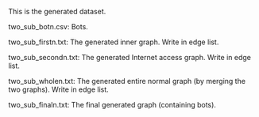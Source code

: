 This is the generated dataset.

two_sub_botn.csv: Bots.

two_sub_firstn.txt: The generated inner graph. Write in edge list.

two_sub_secondn.txt: The generated Internet access graph. Write in edge list.

two_sub_wholen.txt: The generated entire normal graph (by merging the two graphs). Write in edge list.

two_sub_finaln.txt: The final generated graph (containing bots).